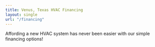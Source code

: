 ```yaml
---
title: Venus, Texas HVAC Financing
layout: single
url: "/financing"
---
```



Affording a new HVAC system has never been easier with our simple financing options!